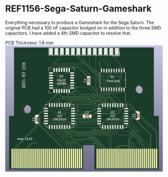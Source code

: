 # REF1156-Sega-Saturn-Gameshark
Everything necessary to produce a Gameshark for the Sega Saturn. The original PCB had a 100 nF capacitor bodged on in addition to the three SMD capacitors. I have added a 4th SMD capacitor to resolve that.

PCB Thickness: 1.6 mm
![REF1156](https://github.com/RWeick/REF1156-Sega-Saturn-Gameshark/blob/main/REF1156_Saturn.png)

